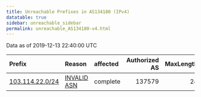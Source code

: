 ```yaml
---
title: Unreachable Prefixes in AS134180 (IPv4)
datatable: true
sidebar: unreachable_sidebar
permalink: unreachable_AS134180-v4.html
---
```


Data as of 2019-12-13 22:40:00 UTC


<div class="datatable-begin"></div>

| Prefix                                                   | Reason                                                                                                  | affected   |   Authorized AS |   MaxLength | Anchor                                       |   unreachable /24s |
|:---------------------------------------------------------|:--------------------------------------------------------------------------------------------------------|:-----------|----------------:|------------:|:---------------------------------------------|-------------------:|
| [103.114.22.0/24](https://stat.ripe.net/103.114.22.0/24) | [INVALID ASN](https://rpki-validator.ripe.net/announcement-preview?asn=AS134180&prefix=103.114.22.0/24) | complete   |          137579 |          24 | [APNIC](unreachable_APNIC_RPKI_Root-v4.html) |                  1 |

<div class="datatable-end"></div>